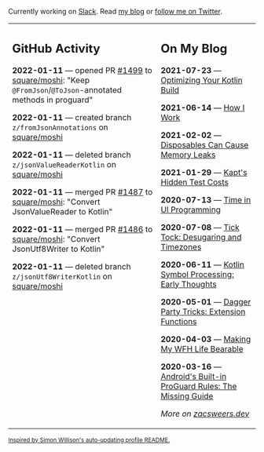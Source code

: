 Currently working on [Slack](https://slack.com/). Read [my blog](https://zacsweers.dev/) or [follow me on Twitter](https://twitter.com/ZacSweers).

<table><tr><td valign="top" width="60%">

## GitHub Activity
<!-- githubActivity starts -->
**2022-01-11** — opened PR [#1499](https://github.com/square/moshi/pull/1499) to [square/moshi](https://github.com/square/moshi): "Keep `@FromJson`/`@ToJson`-annotated methods in proguard"

**2022-01-11** — created branch `z/fromJsonAnnotations` on [square/moshi](https://github.com/square/moshi)

**2022-01-11** — deleted branch `z/jsonValueReaderKotlin` on [square/moshi](https://github.com/square/moshi)

**2022-01-11** — merged PR [#1487](https://github.com/square/moshi/pull/1487) to [square/moshi](https://github.com/square/moshi): "Convert JsonValueReader to Kotlin"

**2022-01-11** — merged PR [#1486](https://github.com/square/moshi/pull/1486) to [square/moshi](https://github.com/square/moshi): "Convert JsonUtf8Writer to Kotlin"

**2022-01-11** — deleted branch `z/jsonUtf8WriterKotlin` on [square/moshi](https://github.com/square/moshi)
<!-- githubActivity ends -->
</td><td valign="top" width="40%">

## On My Blog
<!-- blog starts -->
**2021-07-23** — [Optimizing Your Kotlin Build](https://www.zacsweers.dev/optimizing-your-kotlin-build/)

**2021-06-14** — [How I Work](https://www.zacsweers.dev/how-i-work/)

**2021-02-02** — [Disposables Can Cause Memory Leaks](https://www.zacsweers.dev/disposables-can-cause-memory-leaks/)

**2021-01-29** — [Kapt's Hidden Test Costs](https://www.zacsweers.dev/kapts-hidden-test-costs/)

**2020-07-13** — [Time in UI Programming](https://www.zacsweers.dev/time-in-ui/)

**2020-07-08** — [Tick Tock: Desugaring and Timezones](https://www.zacsweers.dev/ticktock-desugaring-timezones/)

**2020-06-11** — [Kotlin Symbol Processing: Early Thoughts](https://www.zacsweers.dev/kotlin-symbol-processor-early-thoughts/)

**2020-05-01** — [Dagger Party Tricks: Extension Functions](https://www.zacsweers.dev/dagger-party-tricks-extension-functions/)

**2020-04-03** — [Making My WFH Life Bearable](https://www.zacsweers.dev/making-wfh-life-bearable/)

**2020-03-16** — [Android's Built-in ProGuard Rules: The Missing Guide](https://www.zacsweers.dev/android-proguard-rules/)
<!-- blog ends -->
_More on [zacsweers.dev](https://zacsweers.dev/)_
</td></tr></table>

<sub><a href="https://simonwillison.net/2020/Jul/10/self-updating-profile-readme/">Inspired by Simon Willison's auto-updating profile README.</a></sub>